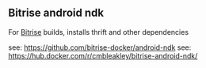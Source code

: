 ## Bitrise android ndk

For [Bitrise](https://www.bitrise.io) builds, installs thrift and other dependencies

see: https://github.com/bitrise-docker/android-ndk
see: https://hub.docker.com/r/cmbleakley/bitrise-android-ndk/
